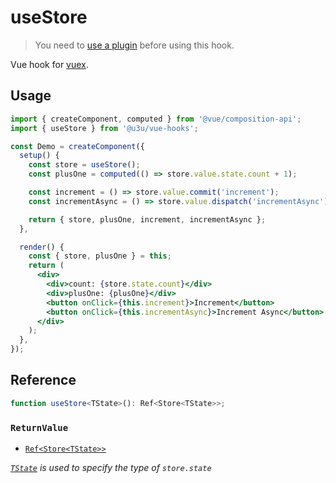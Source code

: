 # useStore

> You need to [use a plugin](https://github.com/u3u/vue-hooks#usage) before using this hook.

Vue hook for [vuex](https://vuex.vuejs.org).

## Usage

```jsx {6,12,16}
import { createComponent, computed } from '@vue/composition-api';
import { useStore } from '@u3u/vue-hooks';

const Demo = createComponent({
  setup() {
    const store = useStore();
    const plusOne = computed(() => store.value.state.count + 1);

    const increment = () => store.value.commit('increment');
    const incrementAsync = () => store.value.dispatch('incrementAsync');

    return { store, plusOne, increment, incrementAsync };
  },

  render() {
    const { store, plusOne } = this;
    return (
      <div>
        <div>count: {store.state.count}</div>
        <div>plusOne: {plusOne}</div>
        <button onClick={this.increment}>Increment</button>
        <button onClick={this.incrementAsync}>Increment Async</button>
      </div>
    );
  },
});
```

## Reference

```typescript
function useStore<TState>(): Ref<Store<TState>>;
```

### `ReturnValue`

- [`Ref<Store<TState>>`](https://vuex.vuejs.org/api/#vuex-store-instance-properties)

_[`TState`](https://www.typescriptlang.org/docs/handbook/generics.html) is used to specify the type of `store.state`_
